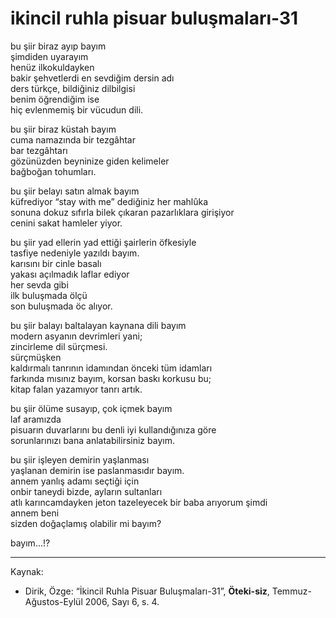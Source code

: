 # ikincil ruhla pisuar buluşmaları-31

bu şiir biraz ayıp bayım  
şimdiden uyarayım  
henüz ilkokuldayken  
bakir şehvetlerdi en sevdiğim dersin adı  
ders türkçe, bildiğiniz dilbilgisi  
benim öğrendiğim ise  
hiç evlenmemiş bir vücudun dili.

bu şiir biraz küstah bayım  
cuma namazında bir tezgâhtar  
bar tezgâhtarı  
gözünüzden beyninize giden kelimeler  
bağboğan tohumları.

bu şiir belayı satın almak bayım  
küfrediyor “stay with me” dediğiniz her mahlûka  
sonuna dokuz sıfırla bilek çıkaran pazarlıklara girişiyor  
cenini sakat hamleler yiyor.

bu şiir yad ellerin yad ettiği şairlerin öfkesiyle  
tasfiye nedeniyle yazıldı bayım.  
karısını bir cinle basalı  
yakası açılmadık laflar ediyor  
her sevda gibi  
ilk buluşmada ölçü  
son buluşmada öc alıyor.

bu şiir balayı baltalayan kaynana dili bayım  
modern asyanın devrimleri yani;  
zincirleme dil sürçmesi.  
sürçmüşken  
kaldırmalı tanrının idamından önceki tüm idamları  
farkında mısınız bayım, korsan baskı korkusu bu;  
kitap falan yazamıyor tanrı artık.

bu şiir ölüme susayıp, çok içmek bayım  
laf aramızda  
pisuarın duvarlarını bu denli iyi kullandığınıza göre  
sorunlarınızı bana anlatabilirsiniz bayım.

bu şiir işleyen demirin yaşlanması  
yaşlanan demirin ise paslanmasıdır bayım.  
annem yanlış adamı seçtiği için  
onbir taneydi bizde, ayların sultanları  
atlı karıncamdayken jeton tazeleyecek bir baba arıyorum şimdi  
annem beni  
sizden doğaçlamış olabilir mi bayım?

bayım...!?

--- 
Kaynak: 

- Dirik, Özge: “İkincil Ruhla Pisuar Buluşmaları-31”, **Öteki-siz**, Temmuz-Ağustos-Eylül 2006, Sayı 6, s. 4.
